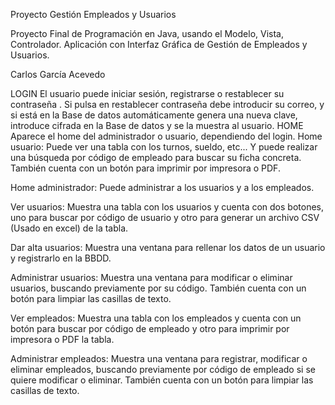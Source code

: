Proyecto Gestión Empleados y Usuarios

Proyecto Final de Programación en Java, usando el Modelo, Vista, Controlador. Aplicación con Interfaz Gráfica de Gestión de Empleados y Usuarios.

Carlos García Acevedo

LOGIN
El usuario puede iniciar sesión, registrarse o restablecer su contraseña . Si pulsa en restablecer contraseña debe introducir su correo, y si está en la Base de datos automáticamente genera una nueva clave, introduce cifrada en la Base de datos y se la muestra al usuario.
HOME
Aparece el home del administrador o usuario, dependiendo del login.
Home usuario: Puede ver una tabla con los turnos, sueldo, etc... Y puede realizar una búsqueda por código de empleado para buscar su ficha concreta. También cuenta con un botón para imprimir por impresora o PDF.

Home administrador: Puede administrar a los usuarios y a los empleados.

Ver usuarios: Muestra una tabla con los usuarios y cuenta con dos botones, uno para buscar por código de usuario y otro para generar un archivo CSV (Usado en excel) de la tabla.

Dar alta usuarios: Muestra una ventana para rellenar los datos de un usuario y registrarlo en la BBDD.

Administrar usuarios: Muestra una ventana para modificar o eliminar usuarios, buscando previamente por su código. También cuenta con un botón para limpiar las casillas de texto.

Ver empleados: Muestra una tabla con los empleados y cuenta con un botón para buscar por código de empleado y otro para imprimir por impresora o PDF la tabla.

Administrar empleados: Muestra una ventana para registrar, modificar o eliminar empleados, buscando previamente por código de empleado si se quiere modificar o eliminar. También cuenta con un botón para limpiar las casillas de texto.
